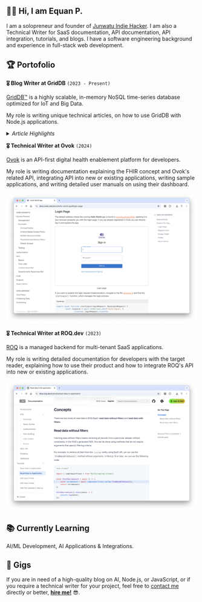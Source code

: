 ## 👋🏼 Hi, I am Equan P.

I am a solopreneur and founder of [Junwatu Indie Hacker](https://junwatu.com). I am also a Technical Writer for SaaS documentation, API documentation, API integration, tutorials, and blogs. I have a software engineering background and experience in full-stack web development.

## 🏆  Portofolio

**🎖️  Blog Writer at GridDB**  `(2023 - Present)`

[GridDB™](https://griddb.net) is a highly scalable, in-memory NoSQL time-series database optimized for IoT and Big Data.

My role is writing unique technical articles, on how to use GridDB with Node.js applications.

<details>
  <summary><i>Article Highlights</i></summary>

  - [Automate Slide Creation Using OpenAI and Node.js](https://griddb.net/en/blog/automate-slide-creation-using-openai-and-node-js/)
  
  - [Building Video Summarizer Using AI](https://griddb.net/en/blog/building-video-summarizer-using-ai/)
  
  - [Building AI Voice Note](https://griddb.net/en/blog/building-ai-voice-note/)  
  
  - [Building a 3D Motion Tracker: Integrating IMU, Arduino, Babylon.js, and GridDB](https://griddb.net/en/blog/3d-motion-tracker/) 
  
  - [Processing Image Data using GPT4-Vision, Node.js, and GridDB](https://griddb.net/en/blog/processing-image-data-using-gpt4-vision-node-js-and-griddb/)
  
  - [Building a Desktop WiFi Network Monitor with Tauri, React, Node.js, and GridDB](https://griddb.net/en/blog/building-a-desktop-wifi-network-monitor-with-tauri-react-node-js-and-griddb/)
  
  - [Save Unity Game Data Using Node.js and GridDB](https://griddb.net/en/blog/save-unity-game-data-using-node-js-and-griddb/)
  
  - [Building an OpenAI API Tokens Usage Dashboard: Using GridDB, Node.js, and React](https://griddb.net/en/blog/building-an-openai-api-tokens-usage-dashboard-using-griddb-node-js-and-react/)
  
  - [Automated Website Content Generation using ChatGPT, Stable Diffusion, GridDB, and Node.js](https://griddb.net/en/blog/automated-website-content-generation-using-chatgpt-stable-diffusion-griddb-and-node-js/)
  
  - [How to Leverage ChatGPT, Node.js, and GridDB for Automated News Tagging](https://griddb.net/en/blog/how-to-leverage-chatgpt-node-js-and-griddb-for-automated-news-tagging/)
  
  - [Visualize Global Population Data with Mapbox, Node.js, and GridDB](https://griddb.net/en/blog/visualize-global-population-data-with-mapbox-node-js-and-griddb/)
</details>

**🎖️  Technical Writer at Ovok** `(2024)`

[Ovok](https://ovok.com) is an API-first digital health enablement platform for developers.

My role is writing documentation explaining the FHIR concept and Ovok's related API, integrating API into new or existing applications, writing sample applications, and writing detailed user manuals on using their dashboard.

![ovok doc](/images/ovok-doc.png)


**🎖️  Technical Writer at ROQ.dev** `(2023)`

[ROQ](https://docs.roq.dev) is a managed backend for multi-tenant SaaS applications. 

My role is writing detailed documentation for developers with the target reader, explaining how to use their product and how to integrate ROQ's API into new or existing applications.

![roq doc](/images/roq-doc.png)

## 📚 Currently Learning
AI/ML Development, AI Applications & Integrations.

## 👔  Gigs

If you are in need of a high-quality blog on AI, Node.js, or JavaScript, or if you require a technical writer for your project, feel free to [contact me](mailto:equan.p@gmail.com) directly or better, [**hire me!**](https://www.upwork.com/freelancers/equan) 😎.

